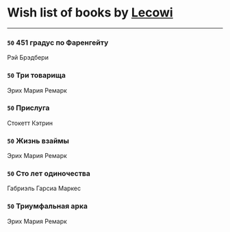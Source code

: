 # Wish list of books by [Lecowi](http://vk.com/id521873425)
---

### `50` 451 градус по Фаренгейту
Рэй Брэдбери

### `50` Три товарища
Эрих Мария Ремарк

### `50` Прислуга
Стокетт Кэтрин

### `50` Жизнь взаймы
Эрих Мария Ремарк

### `50` Сто лет одиночества
Габриэль Гарсиа Маркес

### `50` Триумфальная арка
Эрих Мария Ремарк

